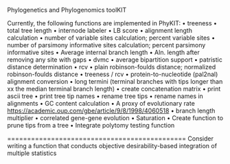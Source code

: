 Phylogenetics and Phylogenomics toolKIT

Currently, the following functions are implemented in PhyKIT:
• treeness
• total tree length
• internode labeler
• LB score
• alignment length calculation
• number of variable sites calculation; percent variable sites
• number of parsimony informative sites calculation; percent parsimony informative sites
• Average internal branch length
• Aln. length after removing any site with gaps
• dvmc
• average bipartition support
• patristic distance determination
• rcv
• plain robinson-foulds distance; normalized robinson-foulds distance
• treeness / rcv
• protein-to-nucleotide (pal2nal) alignment conversion
• long termini (terminal branches with tips longer than xx the median terminal branch length)
• create concatenation matrix
• print ascii tree
• print tree tip names
• rename tree tips
• rename names in alignments
• GC content calculation
• A proxy of evolutionary rate https://academic.oup.com/gbe/article/9/8/1998/4060518
• branch length multiplier
• correlated gene-gene evolution
• Saturation
• Create function to prune tips from a tree
• Integrate polytomy testing function



=============================================
Consider writing a function that conducts objective desirability-based integration of multiple statistics